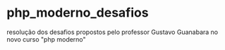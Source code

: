 # php_moderno_desafios
resolução dos desafios  propostos pelo professor Gustavo Guanabara no novo curso "php moderno"
